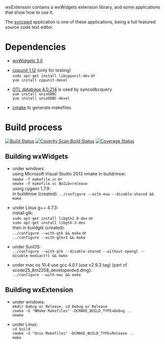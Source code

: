 wxExtension contains a wxWidgets extension library, 
and some applications that show how to use it.

The [syncped](http://sourceforge.net/projects/syncped) application is 
one of these applications, being a full featured source code text editor. 

# Dependencies

- [wxWidgets 3.0](http://www.wxwidgets.org/)
  
- [cppunit 1.12](http://sourceforge.net/projects/cppunit) (only for testing)   
    `sudo apt-get install libcppunit-dev` or   
    `yum install cppunit-devel`  
    
- [OTL database 4.0.214](http://otl.sourceforge.net/) is used by syncodbcquery  
    `yum install unixODBC`  
    `yum install unixODBC-devel`  
    
- [cmake](http://www.cmake.org/) to generate makefiles

# Build process 
  [![Build Status](https://travis-ci.org/antonvw/wxExtension.png?branch=v3.0)](https://travis-ci.org/antonvw/wxExtension) 
  [![Coverity Scan Build Status](https://scan.coverity.com/projects/2868/badge.svg)](https://scan.coverity.com/projects/2868>)
  [![Coverage Status](https://img.shields.io/coveralls/antonvw/wxExtension.svg)](https://coveralls.io/r/antonvw/wxExtension?branch=v3.0)  
  
## Building wxWidgets

- under windows:   
    using Microsoft Visual Studio 2013 nmake in build/msw:    
    `nmake -f makefile.vc` or   
    `nmake -f makefile.vc BUILD=release`   
    using cygwin 1.7.9:   
    in buildmsw (created):
    `../configure --with-msw --disable-shared && make`  
    
- under Linux g++ 4.7.3:   
    install gtk:   
    `sudo apt-get install libgtk2.0-dev`   or   
    `sudo apt-get install libgtk-3-dev`   
    then in buildgtk (created):   
    `../configure --with-gtk && make`  or   
    `../configure --with-gtk=3 && make`   
    
- under SunOS:  
    `../configure --with-gtk --disable-shared --without-opengl --disable-mediactrl && make`  
  
- under mac os 10.4 use gcc 4.0.1 (use v2.9.3 tag) (part of xcode25_8m2258_developerdvd.dmg):   
    `../configure --with-mac && make`

## Building wxExtension        
    
- under windows:   
    `mkdir Debug or Release, cd Debug or Release`   
    `cmake -G "NMake Makefiles" -DCMAKE_BUILD_TYPE=Debug ..`   
    `nmake`   
    
- under Linux:   
    `cd build`    
    `cmake -G "Unix Makefiles" -DCMAKE_BUILD_TYPE=Release ..`   
    `make`   
